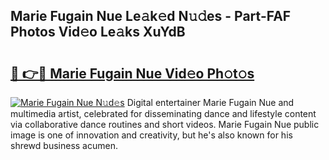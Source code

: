 ## Marie Fugain Nue Le𝚊k𝚎d N𝚞𝚍es - Part-FAF Photos Vid𝚎o Le𝚊ks XuYdB

# <h2><a href="http://fb85px.evod.top/?m=Marie+Fugain+Nue">🔗 👉🔴 Marie Fugain Nue Vid𝚎o Ph𝚘t𝚘s</a></h2>

[![Marie Fugain Nue N𝚞d𝚎s](https://i.imgur.com/8V9OHl7.gif)](http://fb85px.evod.top/?m=Marie+Fugain+Nue)
Digital entertainer Marie Fugain Nue and multimedia artist, celebrated for disseminating dance and lifestyle content via collaborative dance routines and short videos. Marie Fugain Nue public image is one of innovation and creativity, but he's also known for his shrewd business acumen. 
